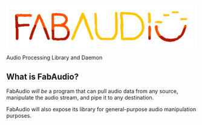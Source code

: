 ![# FabAudio](logo.png)

Audio Processing Library and Daemon

## What is FabAudio?

FabAudio *will be* a program that can pull audio data from any source, manipulate the audio stream, and pipe it to any destination.

FabAudio will also expose its library for general-purpose audio manipulation purposes.
